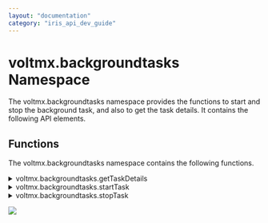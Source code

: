 ```yaml
---
layout: "documentation"
category: "iris_api_dev_guide"
---
```

                             


voltmx.backgroundtasks Namespace
==============================

The voltmx.backgroundtasks namespace provides the functions to start and stop the background task, and also to get the task details. It contains the following API elements.

Functions
---------

The voltmx.backgroundtasks namespace contains the following functions.


<details close markdown="block"><summary>voltmx.backgroundtasks.getTaskDetails</summary>

Returns the task details of already registered background task.

Syntax

voltmx.backgroundtasks.getTaskDetails()

Input Parameters

None

Example

{% highlight voltMx %}function getbackgroundtask() {
    try {
        var taskdetails = voltmx.backgroundtasks.getTaskDetails();
        alert(taskdetails);
    } catch (err) {
        alert("Stopping the background task is failed with error: " + err);
    }
}
{% endhighlight %}

Return Values

taskdetails \[dictionary\]

Contains the following task details:

  
| Return Value | Description |
| --- | --- |
| ExpirationTime | Time at which the task expires. |
| isRegistered | The scheduled status of the action. |
| LastExitReason | Reason for the agent exited last time when the action executed. |
| LastScheduledTime | The time of the last scheduled action. The time is of the device's local time. |

 

Exception

1900 - miscellaneous error.

Platform Availability

Available on Windows.

</details>
<details close markdown="block"><summary>voltmx.backgroundtasks.startTask</summary>

Registers a scheduled action with the Operating System.

Syntax

voltmx.backgroundtasks.startTask(tasksettings, onsuccesscallback, onfailurecallback)

Input Parameters

tasksettings \[dictionary\] - Mandatory

Specifies a task that must be set as a background agent of the application. You can define the task settings using the following arguments:

  
| Parameter | Description |
| --- | --- |
| isOneTime | Sets the task should be scheduled once or not. Set to true if you want the task to be triggered only once. Set to false if you want the task to be triggered each time refreshDuration elapses. |
| refreshDuration | Specifies the number of minutes to wait to schedule the background task. The system schedules the task within 15 minutes after refreshDuration elapses. The refreshDuration argument is considered when the isOneTime argument is set to false. If the refreshDuration is set to less than 15 minutes, an exception is thrown when attempting to register the background task. |
| onsuccesscallback \[Function\] - Mandatory | The platform calls the callback when an agent is set successfully. You can define your function in the callback that you want to be executed when the setting the agent is successful.
> function successCallback(){ //code}

 |
| onfailurecallback \[Function\] - Mandatory | The platform calls the callback when an agent is failed to set. You can define your function in the callback that you want to be executed when the setting the agent is failure.

> function unsuccessfulCallback(){ //code}

 |

Example

{% highlight voltMx %}function setbackgroundtask() {
    try {
        var taskSettings = {};
        voltmx.backgroundtasks.startTask(taskSettings onsuccesscallback,
            onfailurecallback);
    } catch (err) {
        alert("Exception in startTask: " + err);
    }
}
{% endhighlight %}

Return Values

None

Exception

1900 - miscellaneous error.

Platform Availability

Available on Windows.

</details>
<details close markdown="block"><summary>voltmx.backgroundtasks.stopTask</summary>

Unregisters the already registered scheduled action with the Operating System.

Syntax

voltmx.backgroundtasks.stopTask()

Input Parameters

None

Example

{% highlight voltMx %}function removebackgroundtask() {
    try {
        voltmx.backgroundtasks.stopTask();
        alert(“background task is stopped”);
    } catch (err) {
        alert("Stopping the background task is failed with error: " + err);
    }
}
{% endhighlight %}

Return Values

None

Exception

1900 - miscellaneous error.

Platform Availability

Available on Windows.

</details>

![](resources/prettify/onload.png)
